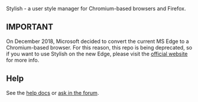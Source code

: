Stylish - a user style manager for Chromium-based browsers and Firefox.

## IMPORTANT

On December 2018, Microsoft decided to convert the current MS Edge to a Chromium-based browser. For this reason, this repo is being deprecated, so if you want to use Stylish on the new Edge, please visit the <a href="https://www.userstyles.org/" target="_blank">official website</a> for more info.

## Help

See the [help docs](http://userstyles.org/help/stylish_chrome) or [ask in the forum](https://forum.userstyles.org).
